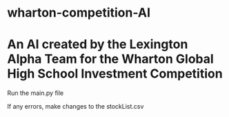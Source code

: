 # wharton-competition-AI
# An AI created by the Lexington Alpha Team for the Wharton Global High School Investment Competition

Run the main.py file

If any errors, make changes to the stockList.csv


